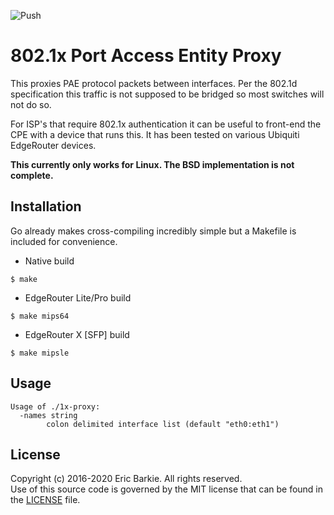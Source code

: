 ![Push](https://github.com/ebarkie/1x-proxy/workflows/Push/badge.svg)

# 802.1x Port Access Entity Proxy

This proxies PAE protocol packets between interfaces. Per the 802.1d
specification this traffic is not supposed to be bridged so most
switches will not do so.

For ISP's that require 802.1x authentication it can be useful to
front-end the CPE with a device that runs this.  It has been tested
on various Ubiquiti EdgeRouter devices.

**This currently only works for Linux.  The BSD implementation is not complete.**

## Installation

Go already makes cross-compiling incredibly simple but a Makefile is
included for convenience.

* Native build
```
$ make
```

* EdgeRouter Lite/Pro build
```
$ make mips64
```

* EdgeRouter X [SFP] build
```
$ make mipsle
```

## Usage

```
Usage of ./1x-proxy:
  -names string
    	colon delimited interface list (default "eth0:eth1")
```

## License

Copyright (c) 2016-2020 Eric Barkie. All rights reserved.  
Use of this source code is governed by the MIT license
that can be found in the [LICENSE](LICENSE) file.

